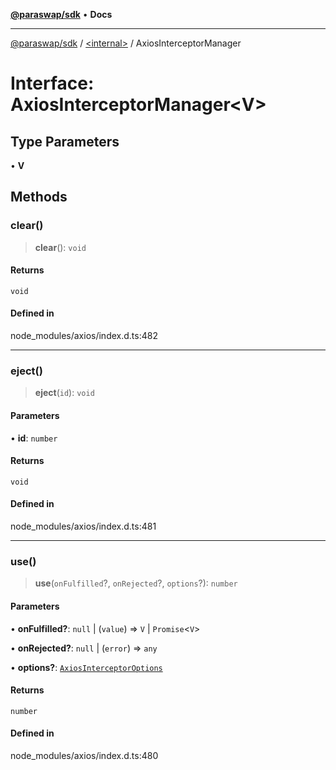 [**@paraswap/sdk**](../../README.md) • **Docs**

***

[@paraswap/sdk](../../globals.md) / [\<internal\>](../README.md) / AxiosInterceptorManager

# Interface: AxiosInterceptorManager\<V\>

## Type Parameters

• **V**

## Methods

### clear()

> **clear**(): `void`

#### Returns

`void`

#### Defined in

node\_modules/axios/index.d.ts:482

***

### eject()

> **eject**(`id`): `void`

#### Parameters

• **id**: `number`

#### Returns

`void`

#### Defined in

node\_modules/axios/index.d.ts:481

***

### use()

> **use**(`onFulfilled`?, `onRejected`?, `options`?): `number`

#### Parameters

• **onFulfilled?**: `null` \| (`value`) => `V` \| `Promise`\<`V`\>

• **onRejected?**: `null` \| (`error`) => `any`

• **options?**: [`AxiosInterceptorOptions`](AxiosInterceptorOptions.md)

#### Returns

`number`

#### Defined in

node\_modules/axios/index.d.ts:480
